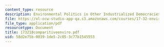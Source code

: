 ```yaml
---
content_type: resource
description: Environmental Politics in Other Industrialized Democracies
file: https://ol-ocw-studio-app-qa.s3.amazonaws.com/courses/17-32-environmental-politics-and-policy-spring-2003/58d2e75b00391de52c053c77b1545553_173218comparitiveenviro.pdf
file_type: application/pdf
resourcetype: Document
title: 173218comparitiveenviro.pdf
uid: 58d2e75b-0039-1de5-2c05-3c77b1545553
---
```

